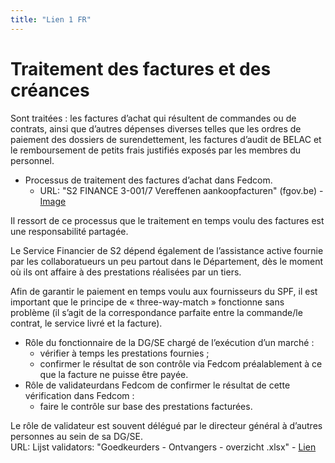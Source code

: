 ```yaml
---
title: "Lien 1 FR"
---
```

# Traitement des factures et des créances

Sont traitées : les factures d’achat qui résultent de commandes ou de contrats, ainsi que d’autres dépenses diverses telles que les ordres de paiement des dossiers de surendettement, les factures d’audit de BELAC et le remboursement de petits frais justifiés exposés par les membres du personnel.

* Processus de traitement des factures d’achat dans Fedcom.
	* URL: "S2 FINANCE 3-001/7 Vereffenen aankoopfacturen" (fgov.be) - [Image](https://kdrive.infomaniak.com/app/share/988540/3bad38de-24a1-4b85-b4d3-13fa7ae956d9) 	

Il ressort de ce processus que le traitement en temps voulu des factures est une responsabilité partagée.

Le Service Financier de S2 dépend également de l’assistance active fournie par les collaboratueurs un peu partout dans le Département, dès le moment où ils ont affaire à des prestations réalisées par un tiers. 

Afin de garantir le paiement en temps voulu aux fournisseurs du SPF, il est important que le principe de « three-way-match » fonctionne sans problème (il s’agit de la correspondance parfaite entre la commande/le contrat, le service livré et la facture).  

* Rôle du fonctionnaire de la DG/SE chargé de l’exécution d’un marché :
	* vérifier à temps les prestations fournies ;
	* confirmer le résultat de son contrôle via Fedcom préalablement à ce que la facture ne puisse être payée. 
* Rôle de validateurdans Fedcom de confirmer le résultat de cette vérification dans Fedcom :
	* faire le contrôle sur base des prestations facturées.

Le rôle de validateur est souvent délégué par le directeur général à d’autres personnes au sein de sa DG/SE.  
URL: Lijst validators: "Goedkeurders - Ontvangers - overzicht .xlsx" - [Lien](https://kdrive.infomaniak.com/app/share/988540/484ee336-5375-46c1-99e3-245ac360029c)
